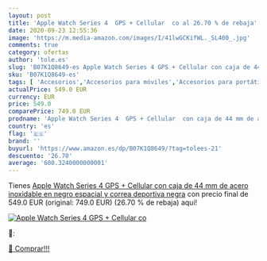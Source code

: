 ```yaml
---
layout: post
title: 'Apple Watch Series 4  GPS + Cellular  co al 26.70 % de rebaja'
date: 2020-09-23 12:55:36
image: 'https://m.media-amazon.com/images/I/41lwGCKifWL._SL400_.jpg'
comments: true
category: ofertas
author: 'tole.es'
slug: 'B07K1Q8649-es Apple Watch Series 4 GPS + Cellular con caja de 44 mm de...'
sku: 'B07K1Q8649-es'
tags: [ 'Accesorios','Accesorios para móviles','Accesorios para portátiles y netbooks','Cargadores y adaptadores para portátiles y netbooks','Cargadores y bases de carga para portátiles y netbooks','Comunicación móvil y accesorios','Electrónica','Fundas y carcasas para teléfonos móviles','Informática','Móviles','Móviles y smartphones libres','apple', ]
actualPrice: 549.0 EUR
currency: EUR
price: 549.0
comparePrice: 749.0 EUR
prodname: 'Apple Watch Series 4  GPS + Cellular  con caja de 44 mm de acero inoxidable en negro espacial y correa deportiva negra'
country: 'es'
flag: '🇪🇸'
brand: ''
buyurl: 'https://www.amazon.es/dp/B07K1Q8649/?tag=tolees-21'
descuento: '26.70'
average: '600.3240000000001'
---
```


Tienes [Apple Watch Series 4  GPS + Cellular  con caja de 44 mm de acero inoxidable en negro espacial y correa deportiva negra](https://www.amazon.es/dp/B07K1Q8649/?tag=tolees-21) con precio final de  549.0 EUR (original: 749.0 EUR) (26.70 %  de rebaja) aqui!

[![Apple Watch Series 4  GPS + Cellular  co](https://m.media-amazon.com/images/I/41lwGCKifWL._SL400_.jpg)](https://www.amazon.es/dp/B07K1Q8649/?tag=tolees-21)

🔎:


[🛒 Comprar!!!](https://www.amazon.es/dp/B07K1Q8649/?tag=tolees-21)
